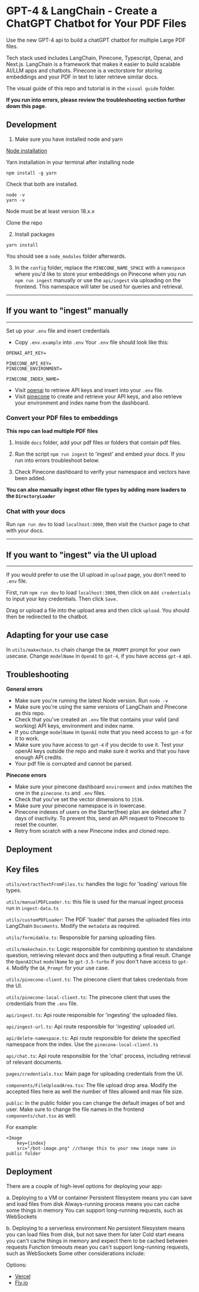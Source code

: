 # GPT-4 & LangChain - Create a ChatGPT Chatbot for Your PDF Files

Use the new GPT-4 api to build a chatGPT chatbot for multiple Large PDF files.

Tech stack used includes LangChain, Pinecone, Typescript, Openai, and Next.js. LangChain is a framework that makes it easier to build scalable AI/LLM apps and chatbots. Pinecone is a vectorstore for storing embeddings and your PDF in text to later retrieve similar docs.

The visual guide of this repo and tutorial is in the `visual guide` folder.

**If you run into errors, please review the troubleshooting section further down this page.**

## Development

1. Make sure you have installed node and yarn

[Node installation](https://nodejs.org/en/download)

Yarn installation in your terminal after installing node

`npm install -g yarn`

Check that both are installed.

```
node -v
yarn -v
```

Node must be at least version 18.x.x

Clone the repo

2. Install packages

```
yarn install
```

You should see a `node_modules` folder afterwards.

3. In the `config` folder, replace the `PINECONE_NAME_SPACE` with a `namespace` where you'd like to store your embeddings on Pinecone when you run `npm run ingest` manually or use the `api/ingest` via uploading on the frontend. This namespace will later be used for queries and retrieval.

---

## If you want to "ingest" manually

---

Set up your `.env` file and insert credentials

- Copy `.env.example` into `.env`
  Your `.env` file should look like this:

```
OPENAI_API_KEY=

PINECONE_API_KEY=
PINECONE_ENVIRONMENT=

PINECONE_INDEX_NAME=

```

- Visit [openai](https://help.openai.com/en/articles/4936850-where-do-i-find-my-secret-api-key) to retrieve API keys and insert into your `.env` file.
- Visit [pinecone](https://pinecone.io/) to create and retrieve your API keys, and also retrieve your environment and index name from the dashboard.

### Convert your PDF files to embeddings

**This repo can load multiple PDF files**

1. Inside `docs` folder, add your pdf files or folders that contain pdf files.

2. Run the script `npm run ingest` to 'ingest' and embed your docs. If you run into errors troubleshoot below.

3. Check Pinecone dashboard to verify your namespace and vectors have been added.

**You can also manually ingest other file types by adding more loaders to the `DirectoryLoader`**

### Chat with your docs

Run `npm run dev` to load `localhost:3000`, then visit the `Chatbot` page to chat with your docs.

---

## If you want to "ingest" via the UI upload

---

If you would prefer to use the UI upload in `upload` page, you don't need to `.env` file.

First, run `npm run dev` to load `localhost:3000`, then click on `Add credentials` to input your key credentials. Then click `Save.`

Drag or upload a file into the upload area and then click `upload`. You should then be redirected to the chatbot.

## Adapting for your use case

In `utils/makechain.ts` chain change the `QA_PROMPT` prompt for your own usecase. Change `modelName` in `OpenAI` to `gpt-4`, if you have access `gpt-4` api.

## Troubleshooting

**General errors**

- Make sure you're running the latest Node version. Run `node -v`
- Make sure you're using the same versions of LangChain and Pinecone as this repo.
- Check that you've created an `.env` file that contains your valid (and working) API keys, environment and index name.
- If you change `modelName` in `OpenAI` note that you need access to `gpt-4` for it to work.
- Make sure you have access to `gpt-4` if you decide to use it. Test your openAI keys outside the repo and make sure it works and that you have enough API credits.
- Your pdf file is corrupted and cannot be parsed.

**Pinecone errors**

- Make sure your pinecone dashboard `environment` and `index` matches the one in the `pinecone.ts` and `.env` files.
- Check that you've set the vector dimensions to `1536`.
- Make sure your pinecone namespace is in lowercase.
- Pinecone indexes of users on the Starter(free) plan are deleted after 7 days of inactivity. To prevent this, send an API request to Pinecone to reset the counter.
- Retry from scratch with a new Pinecone index and cloned repo.

## Deployment

## Key files

`utils/extractTextFromFiles.ts`: handles the logic for 'loading' various file types.

`utils/manualPDFLoader.ts`: this file is used for the manual ingest process run in `ingest-data.ts`

`utils/customPDFLoader`: The PDF 'loader' that parses the uploaded files into LangChain `Documents`. Modify the `metadata` as required.

`utils/formidable.ts`: Responsible for parsing uploading files.

`utils/makechain.ts`: Logic responsible for combining question to standalone question, retrieving relevant docs and then outputting a final result. Change the `OpenAIChat` `modelName` to `gpt-3.5-turbo` if you don't have access to `gpt-4`. Modify the `QA_Prompt` for your use case.

`utils/pinecone-client.ts`: The pinecone client that takes credentials from the UI.

`utils/pinecone-local-client.ts`: The pinecone client that uses the credentials from the `.env` file.

`api/ingest.ts`: Api route responsible for 'ingesting' the uploaded files.

`api/ingest-url.ts`: Api route responsible for 'ingesting' uploaded url.

`api/delete-namespace.ts`: Api route responsible for delete the specified namespace from the index. Use the `pinecone-local-client.ts`

`api/chat.ts`: Api route responsible for the 'chat' process, including retrieval of relevant documents.

`pages/credentials.tsx`: Main page for uploading credentials from the UI.

`components/FileUploadArea.tsx`: The file upload drop area. Modify the accepted files here as well the number of files allowed and max file size.

`public`: In the public folder you can change the default images of bot and user. Make sure to change the file names in the frontend `components/chat.tsx` as well:

For example:

```
<Image
    key={index}
    src="/bot-image.png" //change this to your new image name in public folder

```

## Deployment

There are a couple of high-level options for deploying your app:

a.
Deploying to a VM or container
Persistent filesystem means you can save and load files from disk
Always-running process means you can cache some things in memory
You can support long-running requests, such as WebSockets

b.
Deploying to a serverless environment
No persistent filesystem means you can load files from disk, but not save them for later
Cold start means you can't cache things in memory and expect them to be cached between requests
Function timeouts mean you can't support long-running requests, such as WebSockets
Some other considerations include:

Options:

- [Vercel](https://vercel.com/docs/concepts/deployments/overview)
- [Fly.io](https://fly.io/)

